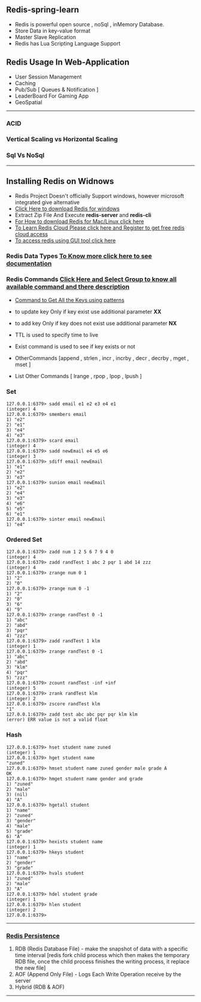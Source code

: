 ## Redis-spring-learn
- Redis is powerful open source , noSql , inMemory Database.
- Store Data in key-value format
- Master Slave Replication
- Redis has Lua Scripting Language Support

## Redis Usage In Web-Application
- User Session Management
- Caching
- Pub/Sub [ Queues & Notification ]
- LeaderBoard For Gaming App
- GeoSpatial

***
### ACID 
### Vertical Scaling vs Horizontal Scaling
### Sql Vs NoSql
***
## Installing Redis on Widnows 
- Redis Project Doesn't officially Support windows, however microsoft integrated give alternative
- [Click Here to download Redis for windows](https://github.com/ServiceStack/redis-windows/tree/master/downloads)
- Extract Zip File And Execute **redis-server** and **redis-cli**
- [For How to download Redis for Mac/Linux click here](https://redis.io/download)
- [To Learn Redis Cloud Please click here and Register to get free redis cloud access](https://app.redislabs.com/#/login)
- [To access redis using GUI tool click here](https://docs.redisdesktop.com/en/latest/install/)

### Redis Data Types [To Know more click here to see documentation](https://redis.io/topics/data-types)
### Redis Commands [Click Here and Select Group to know all available command and there description](https://redis.io/commands)

- [Command to Get All the Keys using patterns](https://redis.io/commands/keys)

- to update key Only if key exist use additional parameter **XX**
- to add key Only if key does not exist use additional parameter **NX**
- TTL is used to specify time to live 
- Exist command is used to see if key exists or not
- OtherCommands [append , strlen , incr , incrby , decr , decrby , mget , mset ]
- List Other Commands [ lrange , rpop , lpop , lpush ]
### Set 
	127.0.0.1:6379> sadd email e1 e2 e3 e4 e1
	(integer) 4
	127.0.0.1:6379> smembers email
	1) "e2"
	2) "e1"
	3) "e4"
	4) "e3"
	127.0.0.1:6379> scard email
	(integer) 4
	127.0.0.1:6379> sadd newEmail e4 e5 e6
	(integer) 3
	127.0.0.1:6379> sdiff email newEmail
	1) "e1"
	2) "e2"
	3) "e3"
	127.0.0.1:6379> sunion email newEmail
	1) "e2"
	2) "e4"
	3) "e3"
	4) "e6"
	5) "e5"
	6) "e1"
	127.0.0.1:6379> sinter email newEmail
	1) "e4"

### Ordered Set
	127.0.0.1:6379> zadd num 1 2 5 6 7 9 4 0
	(integer) 4
	127.0.0.1:6379> zadd randTest 1 abc 2 pqr 1 abd 14 zzz
	(integer) 4
	127.0.0.1:6379> zrange num 0 1
	1) "2"
	2) "0"
	127.0.0.1:6379> zrange num 0 -1
	1) "2"
	2) "0"
	3) "6"
	4) "9"
	127.0.0.1:6379> zrange randTest 0 -1
	1) "abc"
	2) "abd"
	3) "pqr"
	4) "zzz"
	127.0.0.1:6379> zadd randTest 1 klm
	(integer) 1
	127.0.0.1:6379> zrange randTest 0 -1
	1) "abc"
	2) "abd"
	3) "klm"
	4) "pqr"
	5) "zzz"
	127.0.0.1:6379> zcount randTest -inf +inf
	(integer) 5
	127.0.0.1:6379> zrank randTest klm
	(integer) 2
	127.0.0.1:6379> zscore randTest klm
	"1"
	127.0.0.1:6379> zadd test abc abc pqr pqr klm klm
	(error) ERR value is not a valid float

### Hash
	127.0.0.1:6379> hset student name zuned
	(integer) 1
	127.0.0.1:6379> hget student name
	"zuned"
	127.0.0.1:6379> hmset student name zuned gender male grade A
	OK
	127.0.0.1:6379> hmget student name gender and grade
	1) "zuned"
	2) "male"
	3) (nil)
	4) "A"
	127.0.0.1:6379> hgetall student
	1) "name"
	2) "zuned"
	3) "gender"
	4) "male"
	5) "grade"
	6) "A"
	127.0.0.1:6379> hexists student name
	(integer) 1
	127.0.0.1:6379> hkeys student
	1) "name"
	2) "gender"
	3) "grade"
	127.0.0.1:6379> hvals student
	1) "zuned"
	2) "male"
	3) "A"
	127.0.0.1:6379> hdel student grade
	(integer) 1
	127.0.0.1:6379> hlen student
	(integer) 2
	127.0.0.1:6379>

***
### [Redis Persistence](https://redis.io/topics/persistence) 
1. RDB (Redis Database File) - make the snapshot of data with a specific time interval [redis fork child process which then makes the temporary RDB file, once the child process finishes the writing process, it replace the new file]
2. AOF (Append Only File) - Logs Each Write Operation receive by the server
3. Hybrid (RDB & AOF)

***
